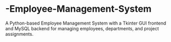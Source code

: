 # -Employee-Management-System
A Python-based Employee Management System with a Tkinter GUI frontend and MySQL backend for managing employees, departments, and project assignments.

